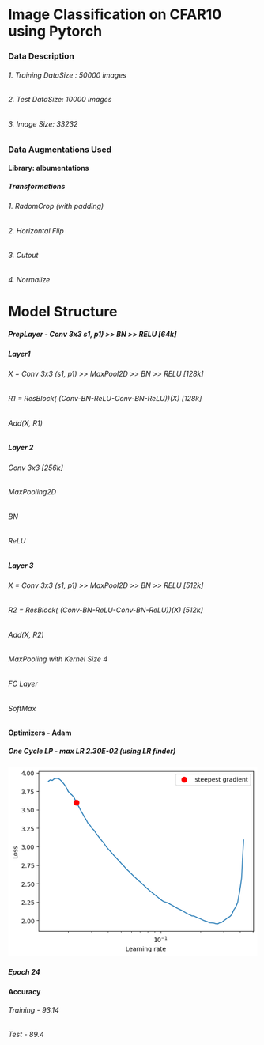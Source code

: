 # Image Classification on CFAR10 using Pytorch

### Data Description
###### 1. Training DataSize : 50000 images
###### 2. Test DataSize: 10000 images
###### 3. Image Size: 3*32*32

### Data Augmentations Used
#### Library: albumentations
##### Transformations
###### 1. RadomCrop (with padding)
###### 2. Horizontal Flip
###### 3. Cutout
###### 4. Normalize


# Model Structure

##### PrepLayer - Conv 3x3 s1, p1) >> BN >> RELU [64k]
##### Layer1 
###### X = Conv 3x3 (s1, p1) >> MaxPool2D >> BN >> RELU [128k]
###### R1 = ResBlock( (Conv-BN-ReLU-Conv-BN-ReLU))(X) [128k] 
###### Add(X, R1)

##### Layer 2 
###### Conv 3x3 [256k]
###### MaxPooling2D
###### BN
###### ReLU

##### Layer 3 
###### X = Conv 3x3 (s1, p1) >> MaxPool2D >> BN >> RELU [512k]
###### R2 = ResBlock( (Conv-BN-ReLU-Conv-BN-ReLU))(X) [512k]
###### Add(X, R2)
###### MaxPooling with Kernel Size 4
###### FC Layer 
###### SoftMax




#### Optimizers - Adam
##### One Cycle LP  - max LR 2.30E-02 (using LR finder)
![alt text](https://github.com/SpandanPan/ERA-S10/blob/main/LRFinder.png?raw=true)
##### Epoch 24

#### Accuracy
###### Training - 93.14
###### Test - 89.4

